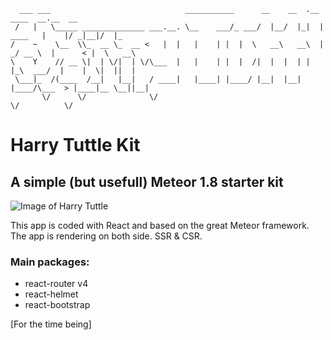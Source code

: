 ```
  ___ ___                              ___________      __    __  .__            ____  __.__  __   
 /   |   \_____ ______________ ___.__. \__    ___/_ ___/  |__/  |_|  |   ____   |    |/ _|__|/  |_ 
/    ~    \__  \\_  __ \_  __ <   |  |   |    | |  |  \   __\   __\  | _/ __ \  |      < |  \   __\
\    Y    // __ \|  | \/|  | \/\___  |   |    | |  |  /|  |  |  | |  |_\  ___/  |    |  \|  ||  |  
 \___|_  /(____  /__|   |__|   / ____|   |____| |____/ |__|  |__| |____/\___  > |____|__ \__||__|  
       \/      \/              \/                                           \/          \/         

```
# Harry Tuttle Kit
## A simple (but usefull) Meteor 1.8 starter kit 

![Image of Harry Tuttle](https://media.giphy.com/media/55bqPxog68ayLqEvc7/giphy.gif)

This app is coded with React and based on the great Meteor framework. 
The app is rendering on both side. SSR & CSR.

### Main packages: 

* react-router v4
* react-helmet
* react-bootstrap

[For the time being]
